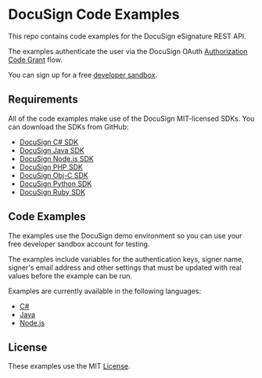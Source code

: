 # DocuSign Code Examples

This repo contains code examples for the DocuSign eSignature REST API.

The examples authenticate the user via the DocuSign OAuth
[Authorization Code Grant](https://developers.docusign.com/esign-rest-api/guides/authentication/oauth2-code-grant)
flow.


You can sign up for a free [developer sandbox](https://www.docusign.com/developer-center).

## Requirements

All of the code examples make use of the DocuSign MIT-licensed SDKs.
You can download the SDKs from GitHub:

* [DocuSign C# SDK](https://github.com/docusign/docusign-csharp-client)
* [DocuSign Java SDK](https://github.com/docusign/docusign-java-client)
* [DocuSign Node.js SDK](https://github.com/docusign/docusign-node-client)
* [DocuSign PHP SDK](https://github.com/docusign/docusign-php-client)
* [DocuSign Obj-C SDK](https://github.com/docusign/docusign-objc-client)
* [DocuSign Python SDK](https://github.com/docusign/docusign-python-client)
* [DocuSign Ruby SDK](https://github.com/docusign/docusign-ruby-client)

## Code Examples

The examples use the DocuSign demo environment so you can use your free
developer sandbox account for testing.

The examples include variables for the authentication keys,
signer name, signer's email address and other settings that
must be updated with real values before the example can be run.

Examples are currently available in the following languages:

* [C#](csharp)
* [Java](java)
* [Node.js](node)

## License

These examples use the MIT [License](LICENSE).
